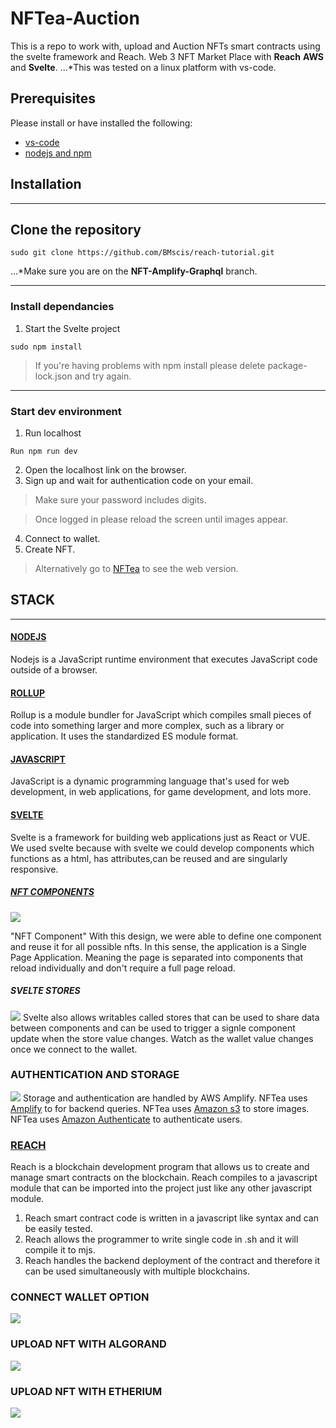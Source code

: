 # NFTea-Auction
This is a repo to work with, upload and Auction NFTs smart contracts using the svelte framework and Reach.
Web 3 NFT Market Place with **Reach** **AWS** and **Svelte**.
...*This was tested on a linux platform with vs-code.

## Prerequisites

Please install or have installed the following:
- [vs-code](https://code.visualstudio.com/download)
- [nodejs and npm](https://nodejs.org/en/download/)

## Installation
___
## Clone the repository
```shell
sudo git clone https://github.com/BMscis/reach-tutorial.git
```
...*Make sure you are on the **NFT-Amplify-Graphql** branch.
___
### Install dependancies
1. Start the Svelte project
```shell
sudo npm install
````
> If you're having problems with npm install please delete package-lock.json and try again.
___
### Start dev environment
1. Run localhost
```shell
Run npm run dev
```
2. Open the localhost link on the browser.
3. Sign up and wait for authentication code on your email.
> Make sure your password includes digits.

> Once logged in please reload the screen until images appear.
4. Connect to wallet.
6. Create NFT.
> Alternatively go to [NFTea](https://bmscis.github.io/reach-tutorial/) to see the web version.

## STACK
___
#### [NODEJS](https://nodejs.org/en/)
Nodejs is a JavaScript runtime environment that executes JavaScript code outside of a browser.

#### [ROLLUP](https://www.npmjs.com/package/rollup)
Rollup is a module bundler for JavaScript which compiles small pieces of code into something larger and more complex, such as a library or application. It uses the standardized ES module format.

#### [JAVASCRIPT](https://www.javascript.com/)
JavaScript is a dynamic programming language that's used for web development, in web applications, for game development, and lots more.

#### [SVELTE](https://svelte.dev/)
Svelte is a framework for building web applications just as React or VUE.
We used svelte because with svelte we could develop components which functions as a html, has attributes,can be reused and are singularly responsive.

##### [NFT COMPONENTS](https://github.com/BMscis/reach-tutorial/blob/Nft-Algo/src/Components/)
![](https://github.com/BMscis/reach-tutorial/blob/0c35d7d93ba78fc0291c835fb6419fd749108ab0/src/nftea-assets/assets/article/nftCard.gif)

"NFT Component"
With this design, we were able to define one component and reuse it for all possible nfts.
In this sense, the application is a Single Page Application. Meaning the page is separated into components that reload individually and don't require a full page reload.

##### SVELTE STORES
![](https://github.com/BMscis/reach-tutorial/blob/74d7b3c22f28b8cd7fc3f22e826d8dc4d5a44a85/src/nftea-assets/assets/article/storesDemo.gif)
Svelte also allows writables called stores that can be used to share data between components and can be used to trigger a signle component update when the store value changes.
Watch as the wallet value changes once we connect to the wallet.

### AUTHENTICATION AND STORAGE
![](https://github.com/BMscis/reach-tutorial/blob/f35cfd811f21af7ae05c0ddc05b70a7487425277/src/nftea-assets/assets/article/userSignUp.gif)
Storage and authentication are handled by AWS Amplify.
NFTea uses [Amplify](https://aws.amazon.com/amplify/) to for backend queries.
NFTea uses [Amazon s3](https://aws.amazon.com/s3/) to store images.
NFTea uses [Amazon Authenticate](https://docs.amplify.aws/lib/auth/getting-started/q/platform/js/) to authenticate users.

### [REACH](https://reach.sh/us/faq/)
Reach is a blockchain development program that allows us to create and manage smart contracts on the blockchain.
Reach compiles to a javascript module that can be imported into the project just like any other javascript module.
1. Reach smart contract code is written in a javascript like syntax and can be easily tested.
2. Reach allows the programmer to write single code in .sh and it will compile it to mjs. 
3. Reach handles the backend deployment of the contract and therefore it can be used simultaneously with multiple blockchains.

### CONNECT WALLET OPTION
![](https://github.com/BMscis/reach-tutorial/blob/f35cfd811f21af7ae05c0ddc05b70a7487425277/src/nftea-assets/assets/article/userSignUp.gif)
### UPLOAD NFT WITH ALGORAND
![](https://github.com/BMscis/reach-tutorial/blob/f35cfd811f21af7ae05c0ddc05b70a7487425277/src/nftea-assets/assets/article/userSignUp.gif)
### UPLOAD NFT WITH ETHERIUM
![](https://github.com/BMscis/reach-tutorial/blob/f35cfd811f21af7ae05c0ddc05b70a7487425277/src/nftea-assets/assets/article/userSignUp.gif)
